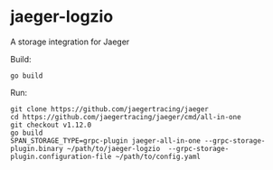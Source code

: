 # jaeger-logzio
A storage integration for Jaeger

Build:
```
go build
```
Run:
```
git clone https://github.com/jaegertracing/jaeger
cd https://github.com/jaegertracing/jaeger/cmd/all-in-one
git checkout v1.12.0
go build
SPAN_STORAGE_TYPE=grpc-plugin jaeger-all-in-one --grpc-storage-plugin.binary ~/path/to/jaeger-logzio  --grpc-storage-plugin.configuration-file ~/path/to/config.yaml
```
